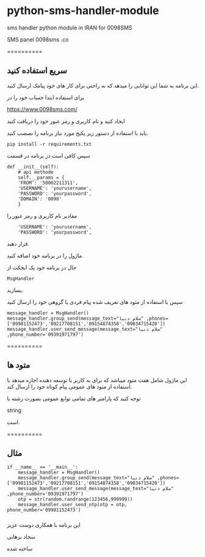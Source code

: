# python-sms-handler-module

sms handler python module in IRAN for  0098SMS  

SMS panel 0098sms .co

==========

## سریع استفاده کنید




 
این برنامه به شما این توانایی را میدهد که به راحتی برای کار های خود پیامک ارسال کنید.

 برای استفاده ابتدا حساب خود را در
  
  https://www.0098sms.com/
  
 ایجاد کنید و نام کاربری و رمز عبور خود را دریافت کنید
 
 باید با استفاده از دستور زیر پکیج مورد نیاز برنامه را نصصب کنید.
 
 
    pip install -r requirements.txt
 
 
سپس کافی است در برنامه در قسمت

    def __init__(self):
        # api methode 
        self.__params = {
        'FROM': '50002211311',
        'USERNAME': 'yourusername',
        'PASSWORD': 'yourpassword',
        'DOMAIN': '0098'
        }
        
   مقادیر نام کاربری و رمز عبور را 

        'USERNAME': 'yourusername',
        'PASSWORD': 'yourpassword',

 قرار دهید.
 
 ماژول را در برنامه خود اضافه کنید.
 
 
حال در برنامه خود یک ابجکت از

    MsgHandler
  
بسازید.

سپس با استفاده از متود های تعریف شده پیام فردی یا گروهی خود را ارسال کنید

    message_handler = MsgHandler()
    message_handler.group_send(message_text="سلام دنیا" ,phones=['09981152473','09217708151','09154874358','09034715420'])
    message_handler.user_send_message(message_text="سلام دنیا" ,phone_number='09391971797')
    
==========

## متود ها




 
این ماژول شامل هفت متود میباشد که برای به کاربر یا توسعه دهنده اجازه میدهد با استفاده از متود های عمومی پیام کوتاه خود را ارسال کند.

توجه کنید که پارامتر های تمامی توابع عمومی بصورت رشته یا

string 

است.

  
==========

## مثال




 
    if __name__ == '__main__':
        message_handler = MsgHandler()
        message_handler.group_send(message_text="سلام دنیا" ,phones=['09981152473','09217708151','09154874358','09034715420'])
        message_handler.user_send_message(message_text="سلام دنیا" ,phone_number='09391971797')
        otp = str(random.randrange(123456,999999))
        message_handler.user_send_otp(otp = otp, phone_number='09981152473')

###

این برنامه با همکاری دوست عزیز

سجاد برهانی 

ساخته شده
